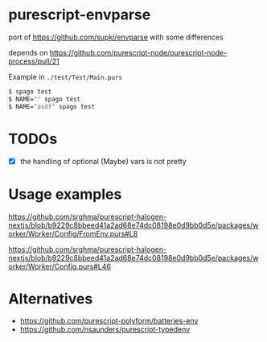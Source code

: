 # purescript-envparse

port of https://github.com/supki/envparse with some differences

depends on https://github.com/purescript-node/purescript-node-process/pull/21

Example in `./test/Test/Main.purs`

```sh
$ spago test
$ NAME="" spago test
$ NAME="asdf" spago test
```

# TODOs

- [x] the handling of optional (Maybe) vars is not pretty

# Usage examples

https://github.com/srghma/purescript-halogen-nextjs/blob/b9229c8bbeed41a2ad68e74dc08198e0d9bb0d5e/packages/worker/Worker/Config/FromEnv.purs#L8

https://github.com/srghma/purescript-halogen-nextjs/blob/b9229c8bbeed41a2ad68e74dc08198e0d9bb0d5e/packages/worker/Worker/Config.purs#L46

# Alternatives

- https://github.com/purescript-polyform/batteries-env
- https://github.com/nsaunders/purescript-typedenv

